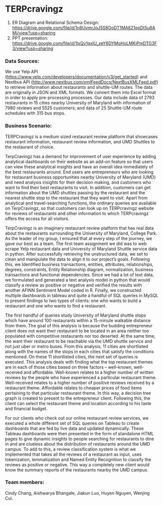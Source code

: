 # TERPcravingz
1. ER Diagram and Relational Schema Design: https://drive.google.com/file/d/1n8UvmrJoJ5S8OoDT1MA821epDt5u6AMj/view?usp=sharing
2. PPT presentation: https://drive.google.com/file/d/1lxQv1qxlU_xeY6DYMoHoLMKiPmDTG3F3/view?usp=sharing

### Data Sources:
We use Yelp API (https://www.yelp.com/developers/documentation/v3/get_started) and Nextbus API (http://www.nextbus.com/xmlFeedDocs/NextBusXMLFeed.pdf) to retrieve information about restaurants and shuttle-UM routes. The data are originally in JSON and XML formats. We convert them into Excel format in order to apply pre-processing processes. Our data include data of 2793 restaurants in 15 cities nearby University of Maryland with information of 7980 reviews and 5525 customers; and data of 25 Shuttle-UM route schedules with 315 bus stops.



### Business Scenario:
TERPCravingz is a medium sized restaurant review platform that showcases restaurant information, restaurant review information, and UMD Shuttles to the restaurant of choice.
 
TerpCravingz has a demand for improvement of user experience by adding analytical dashboards on their website as an add-on feature so that users can view these analytical insights and have an overall idea immediately of the best restaurants around. End users are entrepreneurs who are looking for restaurant business opportunities nearby University of Maryland (UMD) and need analysis insights for their decision making, and customers who want to find their best restaurants to visit. In addition, customers can get information about the UMD shuttles passing by the restaurant and the nearest shuttle stop to the restaurant that they want to visit. Apart from analytical and travel-searching functions, the ordinary queries are available on TerpCravingz, so that customers can look up on TERPcravingz website for reviews of restaurants and other information to which TERPcravingz offers the access for all visitors.

TerpCravingz is an imaginary restaurant review platform that has real data about the restaurants surrounding the University of Maryland, College Park. As the leader of my group, I ensured that at every step of the journey, we gave our best as a team. The first team assignment we did was to web scrape Yelp restaurant data and University of Maryland Shuttle service data in python.
After successfully retrieving the unstructured data, we set to clean and manipulate the data to align it to our project’s goals. Following this, we Identified business transactions, entities, attributes, relationships, degrees, constraints, Entity Relationship diagram, normalization, business transactions and functional dependencies. Since we had a lot of text data, we
formulated and generated a text analysis model in python that would classify a review as positive or negative and verified the results with another AFINN Sentiment Model coded in R. Finally, we constructed multiple dashboards in tableau and quite a handful of SQL queries in MySQL to present findings to two types of clients: one who wants to build a restaurant and one
who wants to find a restaurant. 

The first handful of queries study University of Maryland shuttle stops which have around 100 restaurants within a 15-minute walkable distance from them. The goal of this analysis is because the budding entrepreneur client does not want their restaurant to be located in an area neither too populated with competitive restaurants nor too deserted. At the same time, the want their restaurant to be reachable via the UMD shuttle service and not just uber or metro buses. From this analysis, 11 cities are shortlisted along with the names of the stops in each cities that satisfy the conditions mentioned. On these 11 shortlisted cities, the next set of queries is executed. This analysis deals with finding what the top restaurant themes are in each of those cities based on three factors – well-known, well-received and affordable. Well-known relates to a higher number of written reviews by the people who have experienced a particular restaurant theme. Well-received relates to a higher number of positive reviews received by a restaurant theme. Affordable relates to cheaper prices of food items pertaining to that particular restaurant theme. In this way, a decision tree graph is created to present to the entrepreneur client. Following this, the client can select the restaurant theme and location according to his taste and financial budget.

For our clients who check out our online restaurant review services, we executed a whole different set of SQL queries on Tableau to create dashboards that are fed by live data and updated dynamically. These Tableau dashboards were then presented in the form of standalone HTML pages to give dynamic insights to people searching for restaurants to dine in and are clueless about the distribution of restaurants around the UMD campus. To add to this, a review classification system is what we implemented that takes all the reviews of a restaurant as input, uses tokenization, lemmatization and Named Entity Recognition to classify the reviews as positive or negative. This way a completely new client would know the summary reports of the restaurants nearby the UMD campus.






### Team members: 
Cindy Chang, Aishwarya Bhangale, Jiakun Luo, Huyen Nguyen, Wenjing Cui.

